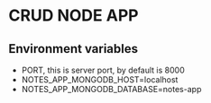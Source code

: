 # CRUD NODE APP

## Environment variables
* PORT, this is server port, by default is 8000
* NOTES_APP_MONGODB_HOST=localhost
* NOTES_APP_MONGODB_DATABASE=notes-app